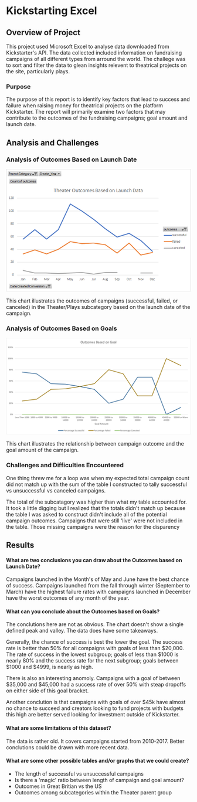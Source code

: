 # Kickstarting Excel

## Overview of Project
This project used Microsoft Excel to analyse data downloaded from Kickstarter's API. The data collected included information on fundraising campaigns of all different types from arround the world. The challege was to sort and filter the data to glean insights relevent to theatrical projects on the site, particularly plays.

### Purpose
The purpose of this report is to identify key factors that lead to success and failure when raising money for theatrical projects on the platform Kickstarter. The report will primarily examine two factors that may contribute to the outcomes of the fundraising campaigns; goal amount and launch date.

## Analysis and Challenges

### Analysis of Outcomes Based on Launch Date
![Outcomes Based on Launch Date](/Resources/Outcomes_Based_on_Lanuch_Date_Chart.png)

This chart illustrates the outcomes of campaigns (successful, failed, or canceled) in the Theater/Plays subcategory based on the launch date of the campaign.

### Analysis of Outcomes Based on Goals
![Outcomes Based on Goals](/Resources/Outcomes_vs_Goals.png)

This chart illustrates the relationship between campaign outcome and the goal amount of the campaign.

### Challenges and Difficulties Encountered
One thing threw me for a loop was when my expected total campaign count did not match up with the sum of the table I constructed to tally successful vs unsuccessful vs canceled campaigns.

The total of the subcatagory was higher than what my table accounted for. It took a little digging but I realized that the totals didn't match up because the table I was asked to construct didn't include all of the potential campaign outcomes. Campaigns that were still 'live' were not included in the table. Those missing campaigns were the reason for the disparency

## Results

#### What are two conclusions you can draw about the Outcomes based on Launch Date?

Campaigns launched in the Month's of May and June have the best chance of success. Campaigns launched from the fall through winter (September to March) have the highest failure rates with campaigns launched in December have the worst outcomes of any month of the year.

#### What can you conclude about the Outcomes based on Goals?

The conclutions here are not as obvious. The chart doesn't show a single defined peak and valley. The data does have some takeaways.

Generally, the chance of success is best the lower the goal. The success rate is better than 50% for all compaigns with goals of less than $20,000. The rate of success in the lowest subgroup; goals of less than $1000 is nearly 80% and the success rate for the next subgroup; goals between $1000 and $4999, is nearly as high. 

There is also an interesting anomoly. Campaigns with a goal of between $35,000 and $45,000 had a success rate of over 50% with steap dropoffs on either side of this goal bracket.

Another conclution is that campaigns with goals of over $45k have almost no chance to succeed and creators looking to fund projects with budgets this high are better served looking for investment outside of Kickstarter.



#### What are some limitations of this dataset?

The data is rather old. It covers campaigns started from 2010-2017. Better conclutions could be drawn with more recent data.



 #### What are some other possible tables and/or graphs that we could create?
 - The length of successful vs unsuccessful campaigns
 - Is there a 'magic' ratio between length of campaign and goal amount?
 - Outcomes in Great Britian vs the US
 - Outcomes among subcategories within the Theater parent group